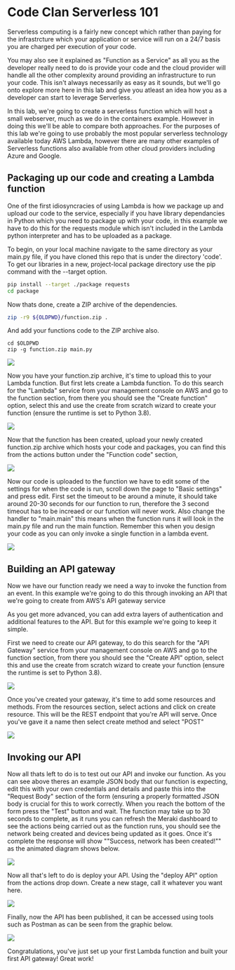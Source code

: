 # Code Clan Serverless 101

Serverless computing is a fairly new concept which rather than paying for the infrastrcture which your application or service will run on a 24/7 basis you are charged per execution of your code.

You may also see it explained as "Function as a Service" as all you as the developer really need to do is provide your code and the cloud provider will handle all the other complexity around providing an infrastructure to run your code. This isn't always necessarily as easy as it sounds, but we'll go onto explore more here in this lab and give you atleast an idea how you as a developer can start to leverage Serverless.

In this lab, we're going to create a serverless function which will host a small webserver, much as we do in the containers example. However in doing this we'll be able to compare both approaches. For the purposes of this lab we're going to use probably the most popular serverless technology available today AWS Lambda, however there are many other examples of Serverless functions also available from other cloud providers including Azure and Google.

## Packaging up our code and creating a Lambda function

One of the first idiosyncracies of using Lambda is how we package up and upload our code to the service, especially if you have library dependancies in Python which you need to package up with your code, in this example we have to do this for the requests module which isn't included in the Lambda python interpreter and has to be uploaded as a package.

To begin, on your local machine navigate to the same directory as your main.py file, if you have cloned this repo that is under the directory 'code'. To get our libraries in a new, project-local package directory use the pip command with the --target option.

```bash
pip install --target ./package requests
cd package
```

Now thats done, create a ZIP archive of the dependencies. 

```bash 
zip -r9 ${OLDPWD}/function.zip .
```

And add your functions code to the ZIP archive also.

```
cd $OLDPWD
zip -g function.zip main.py
```

![](./images/create-zip.gif)

Now you have your function.zip archive, it's time to upload this to your Lambda function. But first lets create a Lambda function. To do this search for the "Lambda" service from your management console on AWS and go to the function section, from there you should see the "Create function" option, select this and use the create from scratch wizard to create your function (ensure the runtime is set to Python 3.8).

![](./images/lambda-create.gif)

Now that the function has been created, upload your newly created function.zip archive which hosts your code and packages, you can find this from the actions button under the "Function code" section,

![](./images/zip-upload.gif)

Now our code is uploaded to the function we have to edit some of the settings for when the code is run, scroll down the page to "Basic settings" and press edit. First set the timeout to be around a minute, it should take around 20-30 seconds for our function to run, therefore the 3 second timeout has to be increaed or our function will never work. Also change the handler to "main.main" this means when the function runs it will look in the main.py file and run the main function. Remember this when you design your code as you can only invoke a single function in a lambda event.

![](./images/change-handler.gif)

## Building an API gateway

Now we have our function ready we need a way to invoke the function from an event. In this example we're going to do this through invoking an API that we're going to create from AWS's API gateway service

As you get more advanced, you can add extra layers of authentication and additional features to the API. But for this example we're going to keep it simple.

First we need to create our API gateway, to do this search for the "API Gateway" service from your management console on AWS and go to the function section, from there you should see the "Create API" option, select this and use the create from scratch wizard to create your function (ensure the runtime is set to Python 3.8).

![](./images/create-gateway.gif)

Once you've created your gateway, it's time to add some resources and methods. From the resources section, select actions and click on create resource. This will be the REST endpoint that you're API will serve. Once you've gave it a name then select create method and select "POST"

![](./images/create-method.gif)

## Invoking our API

Now all thats left to do is to test out our API and invoke our function. 
As you can see above theres an example JSON body that our function is expecting, edit this with your own credentials and details and paste this into the "Request Body" section of the form (ensuring a properly formatted JSON body is crucial for this to work correctly. When you reach the bottom of the form press the "Test" button and wait. The function may take up to 30 seconds to complete, as it runs you can refresh the Meraki dashboard to see the actions being carried out as the function runs, you should see the network being created and devices being updated as it goes. Once it's complete the response will show ""Success, network has been created!"" as the animated diagram shows below.

![](./images/invoke-api.gif)

Now all that's left to do is deploy your API. Using the "deploy API" option from the actions drop down. Create a new stage, call it whatever you want here. 

![](./images/deploy-api.gif)

Finally, now the API has been published, it can be accessed using tools such as Postman as can be seen from the graphic below.

![](./images/postman.gif)

Congratulations, you've just set up your first Lambda function and built your first API gateway! Great work!
